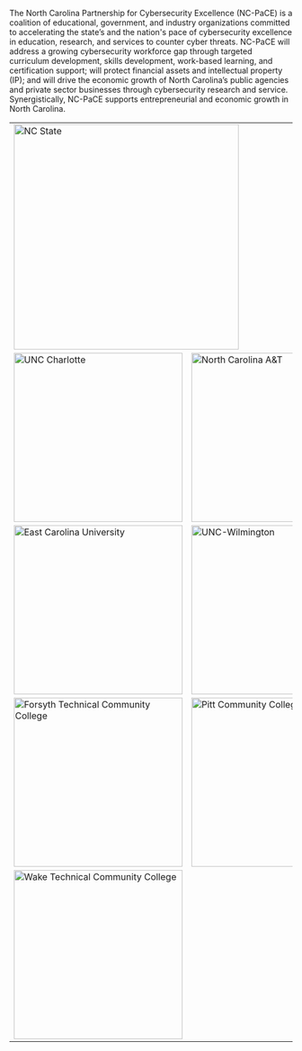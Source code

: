 The North Carolina Partnership for Cybersecurity Excellence (NC-PaCE) is a coalition of
educational, government, and industry organizations committed to accelerating the state’s and the nation's
pace of cybersecurity excellence in education, research, and services to counter cyber threats. NC-PaCE
will address a growing cybersecurity workforce gap through targeted curriculum development, skills development, work-based learning, and certification support; will protect financial assets and intellectual property (IP); and will drive the economic growth of North Carolina’s public agencies and private sector businesses through cybersecurity research and service. Synergistically, NC-PaCE supports entrepreneurial and economic growth in North Carolina.

<div align="center">
<table>
<tr>
<td colspan=2>
<a href="https://ncsu.edu"><img src="{% link assets/ncstate.png %}" width=400 alt="NC State" /></a>
</td>
</tr>

<tr>
<td>
<a href="https://charlotte.edu"><img src="{% link assets/uncc.png %}" width=300 alt="UNC Charlotte" /></a>
</td>
<td>
<a href="https://ncat.edu"><img src="{% link assets/ncat.png %}" width=300 alt="North Carolina A&amp;T" /></a>
</td>
</tr>

<tr>
<td>
<a href="https://ecu.edu"><img src="{% link assets/ecu.png %}" width=300 alt="East Carolina University" /></a>
</td>
<td>
<a href="https://uncw.edu"><img src="{% link assets/uncw.png %}" width=300 alt="UNC-Wilmington" /></a>
</td>
</tr>

<tr>
<td>
<a href="https://forsythtech.edu/"><img src="{% link assets/forsythtech.png %}" width=300 alt="Forsyth Technical Community College" /></a>
</td>
<td>
<a href="https://pittcc.edu"><img src="{% link assets/pittcc.png %}" width=300 alt="Pitt Community College" /></a>
</td>
</tr>

<tr>
<td colspan=2>
<a href="https://waketech.edu"><img src="{% link assets/waketech.png %}" width=300 alt="Wake Technical Community College" /></a>
</td>
</tr>

</table>
</div>
